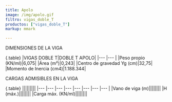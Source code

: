 ```yaml
---
title: Apolo
image: /img/apolo.gif
filtro: vigas_doble_T
productos: ["vigas_doble_T"]
markup: mmark

---
```



DIMENSIONES DE LA VIGA

{.table}
|VIGAS DOBLE T|DOBLE T APOLO|
|--- |--- |
|Peso propio (KN/ml)|6,075|
|Área (m²)|0,243|
|Centro de gravedad Yg (cm)|32,75|
|Momento de Inercia (cm4)|1.188.344|


CARGAS ADMISIBLES EN LA VIGA

{.table}
|||||||||
|--- |--- |--- |--- |--- |--- |--- |--- |
|Vano de viga (m)||||||||
|H (máx.)||||||||
|Carga máx. (KN/ml)||||||||
